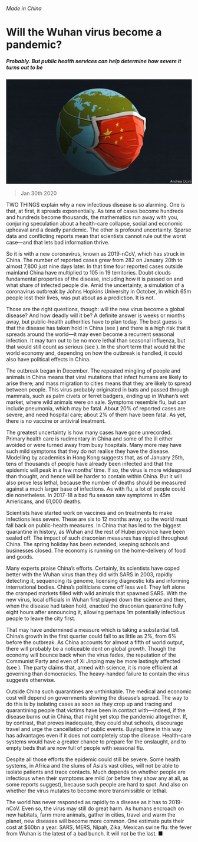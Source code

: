 ###### Made in China

# Will the Wuhan virus become a pandemic? 

##### Probably. But public health services can help determine how severe it turns out to be 

![image](images/20200201_LDD002_0.jpg) 

> Jan 30th 2020 

TWO THINGS explain why a new infectious disease is so alarming. One is that, at first, it spreads exponentially. As tens of cases become hundreds and hundreds become thousands, the mathematics run away with you, conjuring speculation about a health-care collapse, social and economic upheaval and a deadly pandemic. The other is profound uncertainty. Sparse data and conflicting reports mean that scientists cannot rule out the worst case—and that lets bad information thrive.

So it is with a new coronavirus, known as 2019-nCoV, which has struck in China. The number of reported cases grew from 282 on January 20th to almost 7,800 just nine days later. In that time four reported cases outside mainland China have multiplied to 105 in 19 territories. Doubt clouds fundamental properties of the disease, including how it is passed on and what share of infected people die. Amid the uncertainty, a simulation of a coronavirus outbreak by Johns Hopkins University in October, in which 65m people lost their lives, was put about as a prediction. It is not.


Those are the right questions, though: will the new virus become a global disease? And how deadly will it be? A definite answer is weeks or months away, but public-health authorities have to plan today. The best guess is that the disease has taken hold in China (see ) and there is a high risk that it spreads around the world—it may even become a recurrent seasonal infection. It may turn out to be no more lethal than seasonal influenza, but that would still count as serious (see ). In the short term that would hit the world economy and, depending on how the outbreak is handled, it could also have political effects in China.

The outbreak began in December. The repeated mingling of people and animals in China means that viral mutations that infect humans are likely to arise there; and mass migration to cities means that they are likely to spread between people. This virus probably originated in bats and passed through mammals, such as palm civets or ferret badgers, ending up in Wuhan’s wet market, where wild animals were on sale. Symptoms resemble flu, but can include pneumonia, which may be fatal. About 20% of reported cases are severe, and need hospital care; about 2% of them have been fatal. As yet, there is no vaccine or antiviral treatment.

The greatest uncertainty is how many cases have gone unrecorded. Primary health care is rudimentary in China and some of the ill either avoided or were turned away from busy hospitals. Many more may have such mild symptoms that they do not realise they have the disease. Modelling by academics in Hong Kong suggests that, as of January 25th, tens of thousands of people have already been infected and that the epidemic will peak in a few months’ time. If so, the virus is more widespread than thought, and hence will be harder to contain within China. But it will also prove less lethal, because the number of deaths should be measured against a much larger base of infections. As with flu, a lot of people could die nonetheless. In 2017-18 a bad flu season saw symptoms in 45m Americans, and 61,000 deaths.

Scientists have started work on vaccines and on treatments to make infections less severe. These are six to 12 months away, so the world must fall back on public-health measures. In China that has led to the biggest quarantine in history, as Wuhan and the rest of Hubei province have been sealed off. The impact of such draconian measures has rippled throughout China. The spring holiday has been extended, keeping schools and businesses closed. The economy is running on the home-delivery of food and goods.

Many experts praise China’s efforts. Certainly, its scientists have coped better with the Wuhan virus than they did with SARS in 2003, rapidly detecting it, sequencing its genome, licensing diagnostic kits and informing international bodies. China’s politicians come off less well. They left alone the cramped markets filled with wild animals that spawned SARS. With the new virus, local officials in Wuhan first played down the science and then, when the disease had taken hold, enacted the draconian quarantine fully eight hours after announcing it, allowing perhaps 1m potentially infectious people to leave the city first.

That may have undermined a measure which is taking a substantial toll. China’s growth in the first quarter could fall to as little as 2%, from 6% before the outbreak. As China accounts for almost a fifth of world output, there will probably be a noticeable dent on global growth. Though the economy will bounce back when the virus fades, the reputation of the Communist Party and even of Xi Jinping may be more lastingly affected (see ). The party claims that, armed with science, it is more efficient at governing than democracies. The heavy-handed failure to contain the virus suggests otherwise.

Outside China such quarantines are unthinkable. The medical and economic cost will depend on governments slowing the disease’s spread. The way to do this is by isolating cases as soon as they crop up and tracing and quarantining people that victims have been in contact with—indeed, if the disease burns out in China, that might yet stop the pandemic altogether. If, by contrast, that proves inadequate, they could shut schools, discourage travel and urge the cancellation of public events. Buying time in this way has advantages even if it does not completely stop the disease. Health-care systems would have a greater chance to prepare for the onslaught, and to empty beds that are now full of people with seasonal flu.

Despite all those efforts the epidemic could still be severe. Some health systems, in Africa and the slums of Asia’s vast cities, will not be able to isolate patients and trace contacts. Much depends on whether people are infectious when their symptoms are mild (or before they show any at all, as some reports suggest), because such people are hard to spot. And also on whether the virus mutates to become more transmissible or lethal.

The world has never responded as rapidly to a disease as it has to 2019-nCoV. Even so, the virus may still do great harm. As humans encroach on new habitats, farm more animals, gather in cities, travel and warm the planet, new diseases will become more common. One estimate puts their cost at $60bn a year. SARS, MERS, Nipah, Zika, Mexican swine flu: the fever from Wuhan is the latest of a bad bunch. It will not be the last. ■

